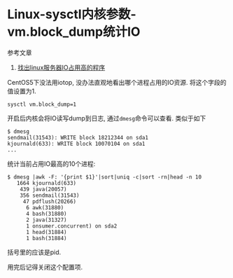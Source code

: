 # Linux-sysctl内核参数-vm.block_dump统计IO

参考文章

1. [找出linux服务器IO占用高的程序](http://blog.csdn.net/onlyforcloud/article/details/47017787)

CentOS5下没法用iotop, 没办法直观地看出哪个进程占用的IO资源. 将这个字段的值设置为1.

```
sysctl vm.block_dump=1
```

开启后内核会将IO读写dump到日志, 通过`dmesg`命令可以查看. 类似于如下

```
$ dmesg
sendmail(31543): WRITE block 18212344 on sda1
kjournald(633): WRITE block 10070104 on sda1
...
```

统计当前占用IO最高的10个进程:

```
$ dmesg |awk -F: '{print $1}'|sort|uniq -c|sort -rn|head -n 10
   1664 kjournald(633)
    439 java(20057)
    356 sendmail(31543)
     47 pdflush(20266)
      6 awk(31880)
      4 bash(31880)
      2 java(31327)
      1 onsumer.concurrent) on sda2
      1 head(31884)
      1 bash(31884)
```

括号里的应该是pid.

用完后记得关闭这个配置项.